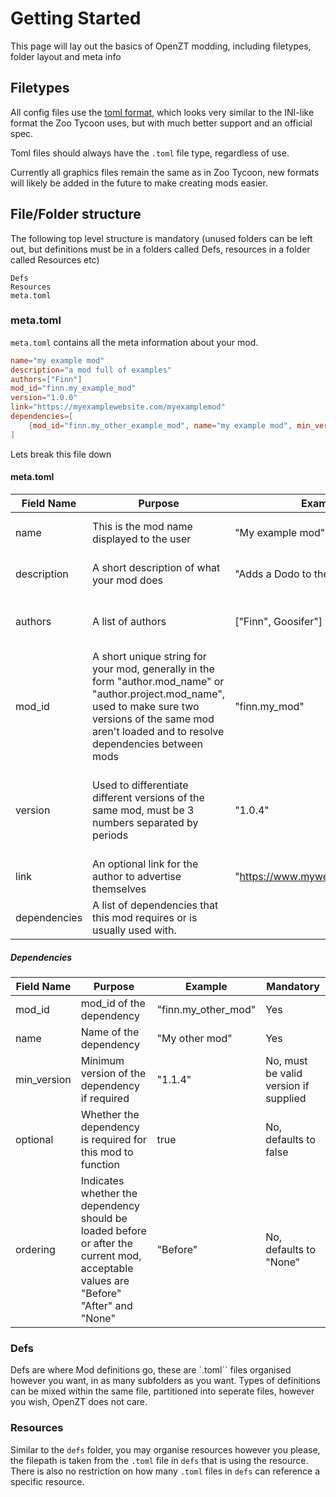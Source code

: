 # Getting Started

This page will lay out the basics of OpenZT modding, including filetypes, folder layout and meta info

## Filetypes
All config files use the [toml format](https://toml.io/), which looks very similar to the INI-like format the Zoo Tycoon uses, but with much better support and an official spec.

Toml files should always have the `.toml` file type, regardless of use.

Currently all graphics files remain the same as in Zoo Tycoon, new formats will likely be added in the future to make creating mods easier.

## File/Folder structure

The following top level structure is mandatory (unused folders can be left out, but definitions must be in a folders called Defs, resources in a folder called Resources etc)

```
Defs
Resources
meta.toml
```

### meta.toml
`meta.toml` contains all the meta information about your mod.

```toml
name="my example mod"
description="a mod full of examples"
authors=["Finn"]
mod_id="finn.my_example_mod"
version="1.0.0"
link="https://myexamplewebsite.com/myexamplemod"
dependencies=[
    {mod_id="finn.my_other_example_mod", name="my example mod", min_version="1.1.2", optional=true, ordering="before"}
]
```

Lets break this file down

#### meta.toml

| Field Name   | Purpose                                                                                                                                                                                                         | Example                          | Mandatory                                          |
|--------------|-----------------------------------------------------------------------------------------------------------------------------------------------------------------------------------------------------------------|----------------------------------|----------------------------------------------------|
| name         | This is the mod name displayed to the user                                                                                                                                                                      | "My example mod"                 | Yes, cannot be empty                               |
| description  | A short description of what your mod does                                                                                                                                                                       | "Adds a Dodo to the game"        | Yes, cannot be empty                               |
| authors      | A list of authors                                                                                                                                                                                               | ["Finn", Goosifer"]              | Yes, must contain at least one author              |
| mod_id       | A short unique string for your mod, generally in the form "author.mod_name" or "author.project.mod_name", used to make sure two versions of the same mod aren't loaded and to resolve dependencies between mods | "finn.my_mod"                    | Yes, cannot be empty or contain spaces             |
| version      | Used to differentiate different versions of the same mod, must be 3 numbers separated by periods                                                                                                                | "1.0.4"                          | Yes, cannot be empty, must contain a valid version |
| link         | An optional link for the author to advertise themselves                                                                                                                                                         | "https://www.mywebsite.com/mods" | No                                                 |
| dependencies | A list of dependencies that this mod requires or is usually used with.                                                                                                                                          |                                  | No                                                 |

##### Dependencies

| Field Name  | Purpose                                                                                                                              | Example             | Mandatory                             |
|-------------|--------------------------------------------------------------------------------------------------------------------------------------|---------------------|---------------------------------------|
| mod_id      | mod_id of the dependency                                                                                                             | "finn.my_other_mod" | Yes                                   |
| name        | Name of the dependency                                                                                                               | "My other mod"      | Yes                                   |
| min_version | Minimum version of the dependency if required                                                                                        | "1.1.4"             | No, must be valid version if supplied |
| optional    | Whether the dependency is required for this mod to function                                                                          | true                | No, defaults to false                 |
| ordering    | Indicates whether the dependency should be loaded before or after the current mod, acceptable values are "Before" "After" and "None" | "Before"            | No, defaults to "None"                |


### Defs
Defs are where Mod definitions go, these are `.toml`` files organised however you want, in as many subfolders as you want. Types of definitions can be mixed within the same file, partitioned into seperate files, however you wish, OpenZT does not care.

### Resources
Similar to the `defs` folder, you may organise resources however you please, the filepath is taken from the `.toml` file in `defs` that is using the resource. There is also no restriction on how many `.toml` files in `defs` can reference a specific resource.
